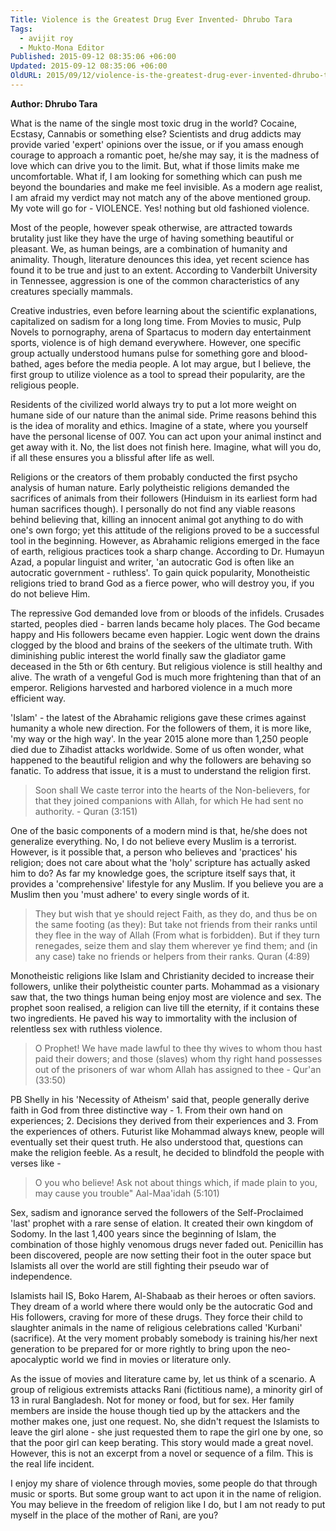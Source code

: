 ```yaml
---
Title: Violence is the Greatest Drug Ever Invented- Dhrubo Tara
Tags:
  - avijit roy
  - Mukto-Mona Editor
Published: 2015-09-12 08:35:06 +06:00
Updated: 2015-09-12 08:35:06 +06:00
OldURL: 2015/09/12/violence-is-the-greatest-drug-ever-invented-dhrubo-tara/
---
```


<strong>Author:  Dhrubo Tara </strong>

What is the name of the single most toxic drug in the world? Cocaine, Ecstasy, Cannabis or something else? Scientists and drug addicts may provide varied 'expert' opinions over the issue, or if you amass enough courage to approach a romantic poet, he/she may say, it is the madness of love which can drive you to the limit. But, what if those limits make me uncomfortable. What if, I am looking for something which can push me beyond the boundaries and make me feel invisible. As a modern age realist, I am afraid my verdict may not match any of the above mentioned group. My vote will go for - VIOLENCE. Yes! nothing but old fashioned violence.

Most of the people, however speak otherwise, are attracted towards brutality just like they have the urge of having something beautiful or pleasant. We, as human beings, are a combination of humanity and animality. Though, literature denounces this idea, yet recent science has found it to be true and just to an extent. According to Vanderbilt University in Tennessee, aggression is one of the common characteristics of any creatures specially mammals.

Creative industries, even before learning about the scientific explanations, capitalized on sadism for a long long time. From Movies to music, Pulp Novels to pornography, arena of Spartacus to modern day entertainment sports, violence is of high demand everywhere. However, one specific group actually understood humans pulse for something gore and blood-bathed, ages before the media people. A lot may argue, but I believe, the first group to utilize violence as a tool to spread their popularity, are the religious people.

Residents of the civilized world always try to put a lot more weight on humane side of our nature than the animal side. Prime reasons behind this is the idea of morality and ethics. Imagine of a state, where you yourself have the personal license of 007. You can act upon your animal instinct and get away with it. No, the list does not finish here. Imagine, what will you do, if all these ensures you a blissful after life as well.

Religions or the creators of them probably conducted the first psycho analysis of human nature. Early polytheistic religions demanded the sacrifices of animals from their followers (Hinduism in its earliest form had human sacrifices though). I personally do not find any viable reasons behind believing that, killing an innocent animal got anything to do with one's own forgo; yet this attitude of the religions proved to be a successful tool in the beginning. However, as Abrahamic religions emerged in the face of earth, religious practices took a sharp change. According to Dr. Humayun Azad, a popular linguist and writer, 'an autocratic God is often like an autocratic government - ruthless'. To gain quick popularity, Monotheistic religions tried to brand God as a fierce power, who will destroy you, if you do not believe Him.

The repressive God demanded love from or bloods of the infidels. Crusades started, peoples died - barren lands became holy places. The God became happy and His followers became even happier. Logic went down the drains clogged by the blood and brains of the seekers of the ultimate truth. With diminishing public interest the world finally saw the gladiator game deceased in the 5th or 6th century. But religious violence is still healthy and alive. The wrath of a vengeful God is much more frightening than that of an emperor. Religions harvested and harbored violence in a much more efficient way.    

'Islam' - the latest of the Abrahamic religions gave these crimes against humanity a whole new direction. For the followers of them, it is more like, 'my way or the high way'. In the year 2015 alone more than 1,250 people died due to Zihadist attacks worldwide. Some of us often wonder, what happened to the beautiful religion and why the followers are behaving so fanatic. To address that issue, it is a must to understand the religion first.



<blockquote>Soon shall We caste terror into the hearts of the Non-believers, for that they joined companions with Allah, for which He had sent no authority. - Quran (3:151) </blockquote>



One of the basic components of a modern mind is that, he/she does not generalize everything. No, I do not believe every Muslim is a terrorist. However, is it possible that, a person who believes and 'practices' his religion; does not care about what the 'holy' scripture has actually asked him to do? As far my knowledge goes, the scripture itself says that, it provides a 'comprehensive' lifestyle for any Muslim. If you believe you are a Muslim then you 'must adhere' to every single words of it.  



<blockquote>They but wish that ye should reject Faith, as they do, and thus be on the same footing (as they): But take not friends from their ranks until they flee in the way of Allah (From what is forbidden). But if they turn renegades, seize them and slay them wherever ye find them; and (in any case) take no friends or helpers from their ranks. Quran (4:89) 
</blockquote>


Monotheistic religions like Islam and Christianity decided to increase their followers, unlike their polytheistic counter parts. Mohammad as a visionary saw that, the two things human being enjoy most are violence and sex. The prophet soon realised, a religion can live till the eternity, if it contains these two ingredients. He paved his way to immortality with the inclusion of relentless sex with ruthless violence. 



<blockquote>O Prophet! We have made lawful to thee thy wives to whom thou hast paid their dowers; and those (slaves) whom thy right hand possesses out of the prisoners of war whom Allah has assigned to thee - Qur'an (33:50)</blockquote>



PB Shelly in his 'Necessity of Atheism' said that, people generally derive faith in God from three distinctive way - 1. From their own hand on experiences; 2. Decisions they derived from their experiences and 3. From the experiences of others. Futurist like Mohammad always  knew, people will eventually set their quest truth. He also understood that, questions can make the religion feeble. As a result, he decided to blindfold the people with verses like -  


<blockquote>O you who believe! Ask not about things which, if made plain to you, may cause you trouble" Aal-Maa'idah (5:101)
</blockquote>


Sex, sadism and ignorance served the followers of the Self-Proclaimed 'last' prophet with a rare sense of elation. It created their own kingdom of Sodomy. In the last 1,400 years since the beginning of Islam, the combination of those highly venomous drugs never faded out. Penicillin has been discovered, people are now setting their foot in the outer space but Islamists all over the world are still fighting their pseudo war of independence.

Islamists hail IS, Boko Harem, Al-Shabaab as their heroes or often saviors. They dream of a world where there would only be the autocratic God and His followers, craving for more of these drugs. They force their child to slaughter animals in the name of religious celebrations called 'Kurbani' (sacrifice). At the very moment probably somebody is training his/her next generation to be prepared for or more rightly to bring upon the neo-apocalyptic world we find in movies or literature only.    

As the issue of movies and literature came by, let us think of a scenario. A group of religious extremists attacks Rani (fictitious name), a minority girl of 13 in rural Bangladesh. Not for money or food, but for sex. Her family members are inside the house though tied up by the attackers and the mother makes one, just one request. No, she didn't request the Islamists to leave the girl alone - she just requested them to rape the girl one by one, so that the poor girl can keep berating. This story would made a great novel. However, this is not an excerpt from a novel or sequence of a film. This is the real life incident.

I enjoy my share of violence through movies, some people do that through music or sports. But some group want to act upon it in the name of religion. You may believe in the freedom of religion like I do, but I am not ready to put myself in the place of the mother of Rani, are you?

